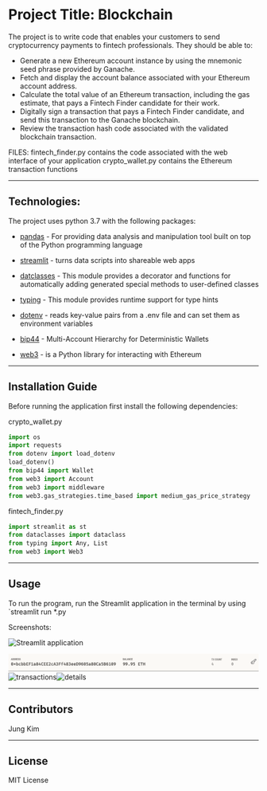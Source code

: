 
# Project Title: Blockchain

The project is to write code that enables your customers to send cryptocurrency payments to fintech professionals. They should be able to:
- Generate a new Ethereum account instance by using the mnemonic seed phrase provided by Ganache.
- Fetch and display the account balance associated with your Ethereum account address.
- Calculate the total value of an Ethereum transaction, including the gas estimate, that pays a Fintech Finder candidate for their work.
- Digitally sign a transaction that pays a Fintech Finder candidate, and send this transaction to the Ganache blockchain.
- Review the transaction hash code associated with the validated blockchain transaction.

FILES:
fintech_finder.py contains the code associated with the web interface of your application
crypto_wallet.py contains the Ethereum transaction functions 

---

## Technologies:

The project uses python 3.7 with the following packages:

* [pandas](https://pandas.pydata.org/) - For providing data analysis and manipulation tool built on top of the Python programming language

* [streamlit](https://streamlit.io/) - turns data scripts into shareable web apps

* [datclasses](https://docs.python.org/3/library/dataclasses.html) - This module provides a decorator and functions for automatically adding generated special methods to user-defined classes

* [typing](https://docs.python.org/3/library/typing.html) - This module provides runtime support for type hints

* [dotenv](https://pypi.org/project/python-dotenv/) - reads key-value pairs from a .env file and can set them as environment variables

* [bip44](https://github.com/bitcoin/bips/blob/master/bip-0044.mediawiki) - Multi-Account Hierarchy for Deterministic Wallets

* [web3](https://web3py.readthedocs.io/en/stable/) - is a Python library for interacting with Ethereum

---

## Installation Guide

Before running the application first install the following dependencies:

crypto_wallet.py
```python
import os
import requests
from dotenv import load_dotenv
load_dotenv()
from bip44 import Wallet
from web3 import Account
from web3 import middleware
from web3.gas_strategies.time_based import medium_gas_price_strategy
```

fintech_finder.py
```python
import streamlit as st
from dataclasses import dataclass
from typing import Any, List
from web3 import Web3
```

---

## Usage

To run the program, run the Streamlit application in the terminal by using `streamlit run *.py

Screenshots:

![Streamlit application](s4.jpeg)

![account](s1.png)![transactions](s2.jpeg)![details](s3.jpeg)

---

## Contributors

Jung Kim


---

## License

MIT License

